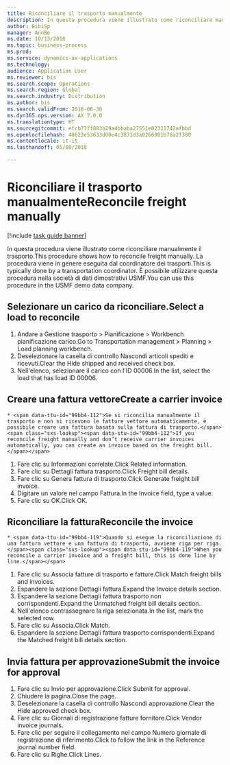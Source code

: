 ```yaml
--- 
title: Riconciliare il trasporto manualmente
description: In questa procedura viene illustrato come riconciliare manualmente il trasporto.
author: BibiSp
manager: AnnBe
ms.date: 10/13/2016
ms.topic: business-process
ms.prod: 
ms.service: dynamics-ax-applications
ms.technology: 
audience: Application User
ms.reviewer: bis
ms.search.scope: Operations
ms.search.region: Global
ms.search.industry: Distribution
ms.author: bis
ms.search.validFrom: 2016-06-30
ms.dyn365.ops.version: AX 7.0.0
ms.translationtype: HT
ms.sourcegitcommit: efcb77ff883b29a4bbaba27551e02311742afbbd
ms.openlocfilehash: 48623e53633d00e4c3871d3a0266981b78a2f380
ms.contentlocale: it-it
ms.lasthandoff: 05/08/2018

---
```

# <a name="reconcile-freight-manually"></a><span data-ttu-id="99bb4-103">Riconciliare il trasporto manualmente</span><span class="sxs-lookup"><span data-stu-id="99bb4-103">Reconcile freight manually</span></span>

[!include [task guide banner](../../includes/task-guide-banner.md)]

<span data-ttu-id="99bb4-104">In questa procedura viene illustrato come riconciliare manualmente il trasporto.</span><span class="sxs-lookup"><span data-stu-id="99bb4-104">This procedure shows how to reconcile freight manually.</span></span> <span data-ttu-id="99bb4-105">La procedura viene in genere eseguita dal coordinatore dei trasporti.</span><span class="sxs-lookup"><span data-stu-id="99bb4-105">This is typically done by a transportation coordinator.</span></span> <span data-ttu-id="99bb4-106">È possibile utilizzare questa procedura nella società di dati dimostrativi USMF.</span><span class="sxs-lookup"><span data-stu-id="99bb4-106">You can use this procedure in the USMF demo data company.</span></span>


## <a name="select-a-load-to-reconcile"></a><span data-ttu-id="99bb4-107">Selezionare un carico da riconciliare.</span><span class="sxs-lookup"><span data-stu-id="99bb4-107">Select a load to reconcile</span></span>
1. <span data-ttu-id="99bb4-108">Andare a Gestione trasporto > Pianificazione > Workbench pianificazione carico.</span><span class="sxs-lookup"><span data-stu-id="99bb4-108">Go to Transportation management > Planning > Load planning workbench.</span></span>
2. <span data-ttu-id="99bb4-109">Deselezionare la casella di controllo Nascondi articoli spediti e ricevuti.</span><span class="sxs-lookup"><span data-stu-id="99bb4-109">Clear the Hide shipped and received check box.</span></span> 
3. <span data-ttu-id="99bb4-110">Nell'elenco, selezionare il carico con l'ID 00006.</span><span class="sxs-lookup"><span data-stu-id="99bb4-110">In the list, select the load that has load ID 00006.</span></span>

## <a name="create-a-carrier-invoice"></a><span data-ttu-id="99bb4-111">Creare una fattura vettore</span><span class="sxs-lookup"><span data-stu-id="99bb4-111">Create a carrier invoice</span></span>
    * <span data-ttu-id="99bb4-112">Se si riconcilia manualmente il trasporto e non si ricevono le fatture vettore automaticamente, è possibile creare una fattura basata sulla fattura di trasporto.</span><span class="sxs-lookup"><span data-stu-id="99bb4-112">If you reconcile freight manually and don’t receive carrier invoices automatically, you can create an invoice based on the freight bill.</span></span>  
1. <span data-ttu-id="99bb4-113">Fare clic su Informazioni correlate.</span><span class="sxs-lookup"><span data-stu-id="99bb4-113">Click Related information.</span></span>
2. <span data-ttu-id="99bb4-114">Fare clic su Dettagli fattura trasporto.</span><span class="sxs-lookup"><span data-stu-id="99bb4-114">Click Freight bill details.</span></span>
3. <span data-ttu-id="99bb4-115">Fare clic su Genera fattura di trasporto.</span><span class="sxs-lookup"><span data-stu-id="99bb4-115">Click Generate freight bill invoice.</span></span>
4. <span data-ttu-id="99bb4-116">Digitare un valore nel campo Fattura.</span><span class="sxs-lookup"><span data-stu-id="99bb4-116">In the Invoice field, type a value.</span></span>
5. <span data-ttu-id="99bb4-117">Fare clic su OK.</span><span class="sxs-lookup"><span data-stu-id="99bb4-117">Click OK.</span></span>

## <a name="reconcile-the-invoice"></a><span data-ttu-id="99bb4-118">Riconciliare la fattura</span><span class="sxs-lookup"><span data-stu-id="99bb4-118">Reconcile the invoice</span></span>
    * <span data-ttu-id="99bb4-119">Quando si esegue la riconciliazione di una fattura vettore e una fattura di trasporto, avviene riga per riga.</span><span class="sxs-lookup"><span data-stu-id="99bb4-119">When you reconcile a carrier invoice and a freight bill, this is done line by line.</span></span>  
1. <span data-ttu-id="99bb4-120">Fare clic su Associa fatture di trasporto e fatture.</span><span class="sxs-lookup"><span data-stu-id="99bb4-120">Click Match freight bills and invoices.</span></span>
2. <span data-ttu-id="99bb4-121">Espandere la sezione Dettagli fattura.</span><span class="sxs-lookup"><span data-stu-id="99bb4-121">Expand the Invoice details section.</span></span>
3. <span data-ttu-id="99bb4-122">Espandere la sezione Dettagli fattura trasporto non corrispondenti.</span><span class="sxs-lookup"><span data-stu-id="99bb4-122">Expand the Unmatched freight bill details section.</span></span>
4. <span data-ttu-id="99bb4-123">Nell'elenco contrassegnare la riga selezionata.</span><span class="sxs-lookup"><span data-stu-id="99bb4-123">In the list, mark the selected row.</span></span>
5. <span data-ttu-id="99bb4-124">Fare clic su Associa.</span><span class="sxs-lookup"><span data-stu-id="99bb4-124">Click Match.</span></span>
6. <span data-ttu-id="99bb4-125">Espandere la sezione Dettagli fattura trasporto corrispondenti.</span><span class="sxs-lookup"><span data-stu-id="99bb4-125">Expand the Matched freight bill details section.</span></span>

## <a name="submit-the-invoice-for-approval"></a><span data-ttu-id="99bb4-126">Invia fattura per approvazione</span><span class="sxs-lookup"><span data-stu-id="99bb4-126">Submit the invoice for approval</span></span>
1. <span data-ttu-id="99bb4-127">Fare clic su Invio per approvazione.</span><span class="sxs-lookup"><span data-stu-id="99bb4-127">Click Submit for approval.</span></span>
2. <span data-ttu-id="99bb4-128">Chiudere la pagina.</span><span class="sxs-lookup"><span data-stu-id="99bb4-128">Close the page.</span></span>
3. <span data-ttu-id="99bb4-129">Deselezionare la casella di controllo Nascondi approvazione.</span><span class="sxs-lookup"><span data-stu-id="99bb4-129">Clear the Hide approved check box.</span></span> 
4. <span data-ttu-id="99bb4-130">Fare clic su Giornali di registrazione fatture fornitore.</span><span class="sxs-lookup"><span data-stu-id="99bb4-130">Click Vendor invoice journals.</span></span>
5. <span data-ttu-id="99bb4-131">Fare clic per seguire il collegamento nel campo Numero giornale di registrazione di riferimento.</span><span class="sxs-lookup"><span data-stu-id="99bb4-131">Click to follow the link in the Reference journal number field.</span></span>
6. <span data-ttu-id="99bb4-132">Fare clic su Righe.</span><span class="sxs-lookup"><span data-stu-id="99bb4-132">Click Lines.</span></span>


